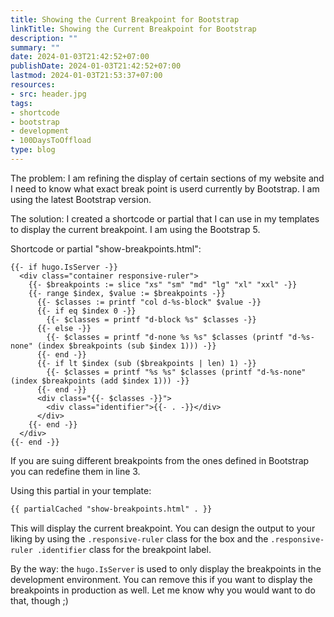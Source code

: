 ```yaml
---
title: Showing the Current Breakpoint for Bootstrap
linkTitle: Showing the Current Breakpoint for Bootstrap
description: ""
summary: ""
date: 2024-01-03T21:42:52+07:00
publishDate: 2024-01-03T21:42:52+07:00
lastmod: 2024-01-03T21:53:37+07:00
resources:
- src: header.jpg
tags:
- shortcode
- bootstrap
- development
- 100DaysToOffload
type: blog
---
```


The problem: I am refining the display of certain sections of my website and I need to know what exact break point is userd currently by Bootstrap. I am using the latest Bootstrap version.

The solution: I created a shortcode or partial that I can use in my templates to display the current breakpoint. I am
using the Bootstrap 5.

Shortcode or partial "show-breakpoints.html":

```go-template
{{- if hugo.IsServer -}}
  <div class="container responsive-ruler">
    {{- $breakpoints := slice "xs" "sm" "md" "lg" "xl" "xxl" -}}
    {{- range $index, $value := $breakpoints -}}
      {{- $classes := printf "col d-%s-block" $value -}}
      {{- if eq $index 0 -}}
        {{- $classes = printf "d-block %s" $classes -}}
      {{- else -}}
        {{- $classes = printf "d-none %s %s" $classes (printf "d-%s-none" (index $breakpoints (sub $index 1))) -}}
      {{- end -}}
      {{- if lt $index (sub ($breakpoints | len) 1) -}}
        {{- $classes = printf "%s %s" $classes (printf "d-%s-none" (index $breakpoints (add $index 1))) -}}
      {{- end -}}
      <div class="{{- $classes -}}">
        <div class="identifier">{{- . -}}</div>
      </div>
    {{- end -}}
  </div>
{{- end -}}

```

If you are suing different breakpoints from the ones defined in Bootstrap you can redefine them in line 3.

Using this partial in your template:

```html
{{ partialCached "show-breakpoints.html" . }}
```

This will display the current breakpoint. You can design the output to your liking by using the `.responsive-ruler` class for the box and the `.responsive-ruler .identifier` class for the breakpoint label.

By the way: the `hugo.IsServer` is used to only display the breakpoints in the development environment. You can remove this if you want to display the breakpoints in production as well. Let me know why you would want to do that, though ;)
